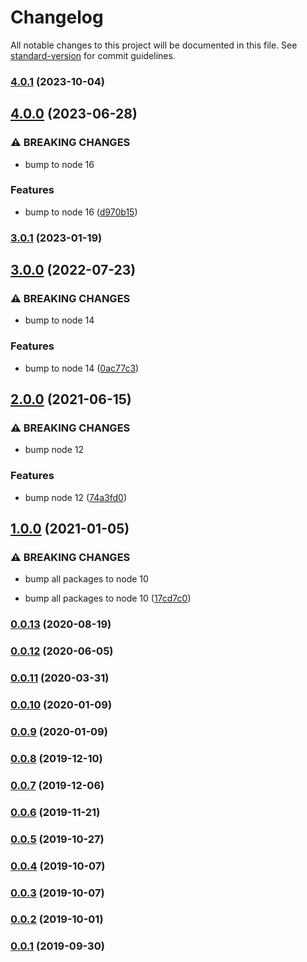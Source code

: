 # Changelog

All notable changes to this project will be documented in this file. See [standard-version](https://github.com/conventional-changelog/standard-version) for commit guidelines.

### [4.0.1](https://github.com/kellyselden/faltest/compare/custom-cli@4.0.0...custom-cli@4.0.1) (2023-10-04)

## [4.0.0](https://github.com/kellyselden/faltest/compare/custom-cli@3.0.1...custom-cli@4.0.0) (2023-06-28)


### ⚠ BREAKING CHANGES

* bump to node 16

### Features

* bump to node 16 ([d970b15](https://github.com/kellyselden/faltest/commit/d970b15646de66ae92b2a41d9c1e48d8e3af19c7))

### [3.0.1](https://github.com/kellyselden/faltest/compare/custom-cli@3.0.0...custom-cli@3.0.1) (2023-01-19)

## [3.0.0](https://github.com/kellyselden/faltest/compare/custom-cli@2.0.0...custom-cli@3.0.0) (2022-07-23)


### ⚠ BREAKING CHANGES

* bump to node 14

### Features

* bump to node 14 ([0ac77c3](https://github.com/kellyselden/faltest/commit/0ac77c3b980a3c6835b77c9557e511ba13fc1b59))

## [2.0.0](https://github.com/kellyselden/faltest/compare/custom-cli@1.0.0...custom-cli@2.0.0) (2021-06-15)


### ⚠ BREAKING CHANGES

* bump node 12

### Features

* bump node 12 ([74a3fd0](https://github.com/kellyselden/faltest/commit/74a3fd06f787685cf543d5725f0b45ae4215fcf5))

## [1.0.0](https://github.com/kellyselden/faltest/compare/custom-cli@0.0.13...custom-cli@1.0.0) (2021-01-05)


### ⚠ BREAKING CHANGES

* bump all packages to node 10

* bump all packages to node 10 ([17cd7c0](https://github.com/kellyselden/faltest/commit/17cd7c0173a4c57e15b1b187b73411c4e466b9b0))

### [0.0.13](https://github.com/kellyselden/faltest/compare/custom-cli@0.0.12...custom-cli@0.0.13) (2020-08-19)

### [0.0.12](https://github.com/CrowdStrike/faltest/compare/custom-cli@0.0.11...custom-cli@0.0.12) (2020-06-05)

### [0.0.11](https://github.com/CrowdStrike/faltest/compare/custom-cli@0.0.10...custom-cli@0.0.11) (2020-03-31)

### [0.0.10](https://github.com/CrowdStrike/faltest/compare/custom-cli@0.0.9...custom-cli@0.0.10) (2020-01-09)

### [0.0.9](https://github.com/CrowdStrike/faltest/compare/custom-cli@0.0.8...custom-cli@0.0.9) (2020-01-09)

### [0.0.8](https://github.com/CrowdStrike/faltest/compare/custom-cli@0.0.7...0.0.8) (2019-12-10)

### [0.0.7](https://github.com/CrowdStrike/faltest/compare/custom-cli@0.0.6...0.0.7) (2019-12-06)

### [0.0.6](https://github.com/CrowdStrike/faltest/compare/custom-cli@0.0.5...0.0.6) (2019-11-21)

### [0.0.5](https://github.com/CrowdStrike/faltest/compare/custom-cli@0.0.4...0.0.5) (2019-10-27)

### [0.0.4](https://github.com/CrowdStrike/faltest/compare/custom-cli@0.0.3...0.0.4) (2019-10-07)

### [0.0.3](https://github.com/CrowdStrike/faltest/compare/custom-cli@0.0.2...0.0.3) (2019-10-07)

### [0.0.2](https://github.com/CrowdStrike/faltest/compare/custom-cli@0.0.1...0.0.2) (2019-10-01)

### [0.0.1](https://github.com/CrowdStrike/faltest/compare/custom-cli@0.0.0...0.0.1) (2019-09-30)
